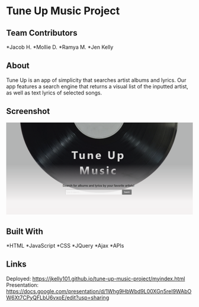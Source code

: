 # Tune Up Music Project

## Team Contributors

*Jacob H.
*Mollie D.
*Ramya M.
*Jen Kelly

## About

Tune Up is an app of simplicity that searches artist albums and lyrics. Our app features a search engine that returns a visual list of the inputted artist, as well as text lyrics of selected songs. 

## Screenshot

![Screenshot](assets\img\cover.png)

## Built With

*HTML
*JavaScript
*CSS
*JQuery
*Ajax
*APIs

## Links
Deployed: https://jkelly101.github.io/tune-up-music-project/myindex.html
Presentation: https://docs.google.com/presentation/d/1Whg9HbWbd9L00XGn5reI9WAbOW6Xt7CPyQFLbU6vxoE/edit?usp=sharing


